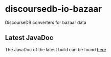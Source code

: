 # discoursedb-io-bazaar
DiscourseDB converters for bazaar data

## Latest JavaDoc
The JavaDoc of the latest build can be found [here](http://moon.lti.cs.cmu.edu:8080/job/DiscourseDB/ws/discoursedb-discoursedb-io-bazaar/target/apidocs/index.html)
